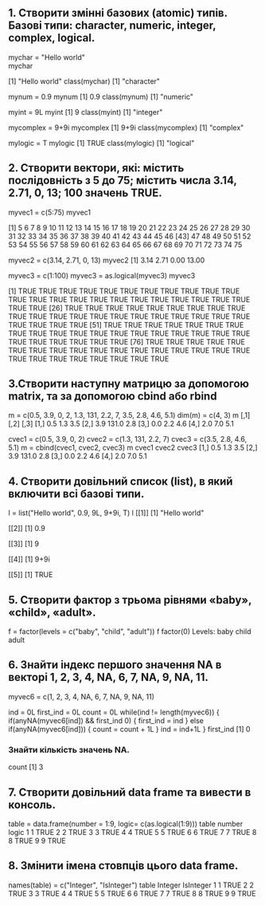 ## 1. Створити змінні базових (atomic) типів. Базові типи: character, numeric, integer, complex, logical.

mychar = "Hello world"  
mychar  

[1] "Hello world"
class(mychar)
[1] "character"
 
mynum = 0.9
mynum
[1] 0.9
class(mynum)
[1] "numeric"
 
myint = 9L
myint
[1] 9
class(myint)
[1] "integer"
 
mycomplex = 9+9i
mycomplex
[1] 9+9i
class(mycomplex)
[1] "complex"
 
mylogic = T
mylogic
[1] TRUE
class(mylogic)
[1] "logical"
 
## 2. Створити вектори, які: містить послідовність з 5 до 75; містить числа 3.14, 2.71, 0, 13; 100 значень TRUE.
 
myvec1 = c(5:75)
myvec1

[1]  5  6  7  8  9 10 11 12 13 14 15 16 17 18 19 20 21 22 23 24 25 26 27 28 29 30 31 32 33 34 35 36 37 38 39 40 41 42 43 44 45 46
[43] 47 48 49 50 51 52 53 54 55 56 57 58 59 60 61 62 63 64 65 66 67 68 69 70 71 72 73 74 75
 
myvec2 = c(3.14, 2.71, 0, 13)
myvec2
[1]  3.14  2.71  0.00 13.00
 
myvec3 = c(1:100)
myvec3 = as.logical(myvec3)
myvec3

[1] TRUE TRUE TRUE TRUE TRUE TRUE TRUE TRUE TRUE TRUE TRUE TRUE TRUE TRUE TRUE TRUE TRUE TRUE TRUE TRUE TRUE TRUE TRUE TRUE TRUE
[26] TRUE TRUE TRUE TRUE TRUE TRUE TRUE TRUE TRUE TRUE TRUE TRUE TRUE TRUE TRUE TRUE TRUE TRUE TRUE TRUE TRUE TRUE TRUE TRUE TRUE
[51] TRUE TRUE TRUE TRUE TRUE TRUE TRUE TRUE TRUE TRUE TRUE TRUE TRUE TRUE TRUE TRUE TRUE TRUE TRUE TRUE TRUE TRUE TRUE TRUE TRUE
[76] TRUE TRUE TRUE TRUE TRUE TRUE TRUE TRUE TRUE TRUE TRUE TRUE TRUE TRUE TRUE TRUE TRUE TRUE TRUE TRUE TRUE TRUE TRUE TRUE TRUE
 
## 3.Створити наступну матрицю за допомогою matrix, та за допомогою cbind або rbind

m = c(0.5, 3.9, 0, 2, 1.3, 131, 2.2, 7, 3.5, 2.8, 4.6, 5.1)
dim(m) = c(4, 3) 
m
     [,1]  [,2] [,3]
[1,]  0.5   1.3  3.5
[2,]  3.9 131.0  2.8
[3,]  0.0   2.2  4.6
[4,]  2.0   7.0  5.1
 
cvec1 = c(0.5, 3.9, 0, 2)
cvec2 = c(1.3, 131, 2.2, 7)
cvec3 = c(3.5, 2.8, 4.6, 5.1)
m = cbind(cvec1, cvec2, cvec3)
m
     cvec1 cvec2 cvec3
[1,]   0.5   1.3   3.5
[2,]   3.9 131.0   2.8
[3,]   0.0   2.2   4.6
[4,]   2.0   7.0   5.1
 
## 4. Створити довільний список (list), в який включити всі базові типи.
l = list("Hello world", 0.9, 9L, 9+9i, T)
l
[[1]]
[1] "Hello world"

[[2]]
[1] 0.9

[[3]]
[1] 9

[[4]]
[1] 9+9i

[[5]]
[1] TRUE

 
## 5. Створити фактор з трьома рівнями «baby», «child», «adult».
f = factor(levels = c("baby", "child", "adult"))
f
factor(0)
Levels: baby child adult
 
## 6. Знайти індекс першого значення NA в векторі 1, 2, 3, 4, NA, 6, 7, NA, 9, NA, 11. 
 
myvec6 = c(1, 2, 3, 4, NA, 6, 7, NA, 9, NA, 11)
 
 ind = 0L
 first_ind = 0L
 count = 0L
 while(ind != length(myvec6)) {
   if(anyNA(myvec6[ind]) && first_ind  0) {
     first_ind = ind
   } else if(anyNA(myvec6[ind])) {
     count = count + 1L
   }
   ind = ind+1L
 }
 first_ind
[1] 0

### Знайти кількість значень NA.
 count
[1] 3
 
## 7. Створити довільний data frame та вивести в консоль.
 table = data.frame(number = 1:9, logic= c(as.logical(1:9)))
 table
  number logic
1      1  TRUE
2      2  TRUE
3      3  TRUE
4      4  TRUE
5      5  TRUE
6      6  TRUE
7      7  TRUE
8      8  TRUE
9      9  TRUE

## 8. Змінити імена стовпців цього data frame.
 names(table) = c("Integer", "IsInteger")
 table
  Integer IsInteger
1       1      TRUE
2       2      TRUE
3       3      TRUE
4       4      TRUE
5       5      TRUE
6       6      TRUE
7       7      TRUE
8       8      TRUE
9       9      TRUE
